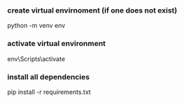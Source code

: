 ### create virtual envirnoment (if one does not exist)

python -m venv env

### activate virtual environment

env\Scripts\activate

### install all dependencies

pip install -r requirements.txt

